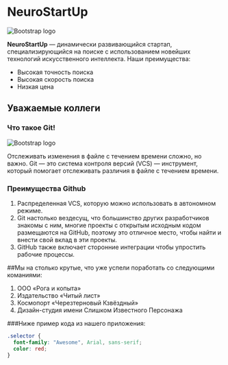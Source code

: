 # NeuroStartUp

![Bootstrap logo](https://camo.githubusercontent.com/79ee96a8b8fa098c44d1ca302006f24d008408a1c22fc13260437214d705a23d/68747470733a2f2f6e65746f6c6f67792d636f64652e6769746875622e696f2f6769742d686f6d65776f726b732f696e74726f64756374696f6e2f6173736574732f6c6f676f2e706e67)

**NeuroStartUp** — динамически развивающийся стартап, специализирующийся на поиске с использованием новейших технологий искусственного интеллекта. Наши преимущества:

* Высокая точность поиска
* Высокая скорость поиска
* Низкая цена

## Уважаемые коллеги

### Что такое Git!
![Bootstrap logo](https://github.githubassets.com/images/modules/logos_page/Octocat.png)

Отслеживать изменения в файле с течением времени сложно, но важно. Git — это система контроля версий (VCS) — инструмент, который помогает отслеживать различия в файле с течением времени.

### Преимущества Github

1. Распределенная VCS, которую можно использовать в автономном режиме.
1. Git настолько вездесущ, что большинство других разработчиков знакомы с ним, многие проекты с открытым исходным кодом размещаются на GitHub, поэтому это отличное место, чтобы найти и внести свой вклад в эти проекты.
1. GitHub также включает сторонние интеграции чтобы упростить рабочие процессы.


##Мы на столько крутые, что уже успели поработать со следующими команиями:

1. ООО «Рога и копыта»
1. Издательство «Читый лист»
1. Космопорт «Черезтерновый Кзвёздный»
1. Дизайн-студия имени Слишком Известного Персонажа

###Ниже пример кода из нашего приложения:
```css
.selector {
  font-family: "Awesome", Arial, sans-serif;
  color: red;
}
```
